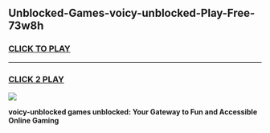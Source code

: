 
## Unblocked-Games-voicy-unblocked-Play-Free-73w8h
<h3>
<a href="https://premium76.site?title=voicy-unblocked&ref=19M">CLICK TO PLAY</a></h3>
<hr>

<h3>
<a href="https://premium76.site?title=voicy-unblocked&ref=19M">CLICK 2 PLAY</a>
  
</h3>

<a href="https://premium76.site?title=voicy-unblocked&ref=19M"><img src="https://clearcache.store/games.png"></a>


**voicy-unblocked games unblocked: Your Gateway to Fun and Accessible Online Gaming**

